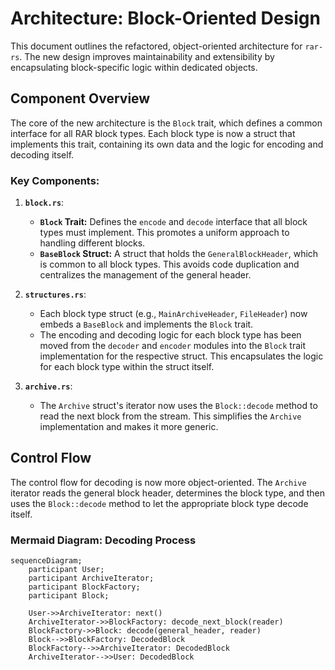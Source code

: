 # Architecture: Block-Oriented Design

This document outlines the refactored, object-oriented architecture for `rar-rs`. The new design improves maintainability and extensibility by encapsulating block-specific logic within dedicated objects.

## Component Overview

The core of the new architecture is the `Block` trait, which defines a common interface for all RAR block types. Each block type is now a struct that implements this trait, containing its own data and the logic for encoding and decoding itself.

### Key Components:

1.  **`block.rs`**:
    *   **`Block` Trait:** Defines the `encode` and `decode` interface that all block types must implement. This promotes a uniform approach to handling different blocks.
    *   **`BaseBlock` Struct:** A struct that holds the `GeneralBlockHeader`, which is common to all block types. This avoids code duplication and centralizes the management of the general header.

2.  **`structures.rs`**:
    *   Each block type struct (e.g., `MainArchiveHeader`, `FileHeader`) now embeds a `BaseBlock` and implements the `Block` trait.
    *   The encoding and decoding logic for each block type has been moved from the `decoder` and `encoder` modules into the `Block` trait implementation for the respective struct. This encapsulates the logic for each block type within the struct itself.

3.  **`archive.rs`**:
    *   The `Archive` struct's iterator now uses the `Block::decode` method to read the next block from the stream. This simplifies the `Archive` implementation and makes it more generic.

## Control Flow

The control flow for decoding is now more object-oriented. The `Archive` iterator reads the general block header, determines the block type, and then uses the `Block::decode` method to let the appropriate block type decode itself.

### Mermaid Diagram: Decoding Process

```mermaid
sequenceDiagram;
    participant User;
    participant ArchiveIterator;
    participant BlockFactory;
    participant Block;

    User->>ArchiveIterator: next()
    ArchiveIterator->>BlockFactory: decode_next_block(reader)
    BlockFactory->>Block: decode(general_header, reader)
    Block-->>BlockFactory: DecodedBlock
    BlockFactory-->>ArchiveIterator: DecodedBlock
    ArchiveIterator-->>User: DecodedBlock
```
